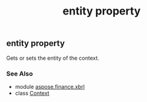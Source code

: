 ﻿---
title: entity property
second_title: Aspose.Finance for Python via .NET API References
description: 
type: docs
weight: 30
url: /python-net/aspose.finance.xbrl/context/entity/
is_root: false
---

## entity property


Gets or sets the entity of the context.

### See Also
* module [aspose.finance.xbrl](../../)
* class [Context](/finance/python-net/aspose.finance.xbrl/context)
